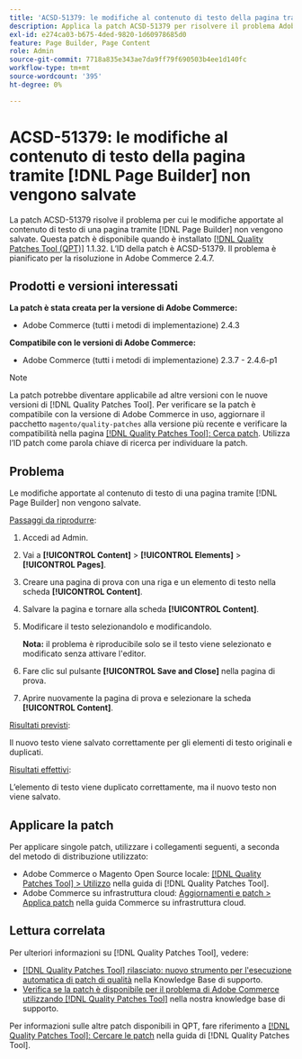 ```yaml
---
title: 'ACSD-51379: le modifiche al contenuto di testo della pagina tramite [!DNL Page Builder] non vengono salvate'
description: Applica la patch ACSD-51379 per risolvere il problema Adobe Commerce per cui le modifiche apportate al contenuto di testo di una pagina tramite [!DNL Page Builder] non vengono salvate.
exl-id: e274ca03-b675-4ded-9820-1d60978685d0
feature: Page Builder, Page Content
role: Admin
source-git-commit: 7718a835e343ae7da9ff79f690503b4ee1d140fc
workflow-type: tm+mt
source-wordcount: '395'
ht-degree: 0%

---
```


# ACSD-51379: le modifiche al contenuto di testo della pagina tramite [!DNL Page Builder] non vengono salvate

La patch ACSD-51379 risolve il problema per cui le modifiche apportate al contenuto di testo di una pagina tramite [!DNL Page Builder] non vengono salvate. Questa patch è disponibile quando è installato [[!DNL Quality Patches Tool (QPT)]](/help/announcements/adobe-commerce-announcements/magento-quality-patches-released-new-tool-to-self-serve-quality-patches.md) 1.1.32. L’ID della patch è ACSD-51379. Il problema è pianificato per la risoluzione in Adobe Commerce 2.4.7.

## Prodotti e versioni interessati

**La patch è stata creata per la versione di Adobe Commerce:**

* Adobe Commerce (tutti i metodi di implementazione) 2.4.3

**Compatibile con le versioni di Adobe Commerce:**

* Adobe Commerce (tutti i metodi di implementazione) 2.3.7 - 2.4.6-p1

>[!NOTE]
>
>La patch potrebbe diventare applicabile ad altre versioni con le nuove versioni di [!DNL Quality Patches Tool]. Per verificare se la patch è compatibile con la versione di Adobe Commerce in uso, aggiornare il pacchetto `magento/quality-patches` alla versione più recente e verificare la compatibilità nella pagina [[!DNL Quality Patches Tool]: Cerca patch](https://experienceleague.adobe.com/tools/commerce-quality-patches/index.html?lang=it). Utilizza l’ID patch come parola chiave di ricerca per individuare la patch.

## Problema

Le modifiche apportate al contenuto di testo di una pagina tramite [!DNL Page Builder] non vengono salvate.

<u>Passaggi da riprodurre</u>:

1. Accedi ad Admin.
1. Vai a **[!UICONTROL Content]** > **[!UICONTROL Elements]** > **[!UICONTROL Pages]**.
1. Creare una pagina di prova con una riga e un elemento di testo nella scheda **[!UICONTROL Content]**.
1. Salvare la pagina e tornare alla scheda **[!UICONTROL Content]**.
1. Modificare il testo selezionandolo e modificandolo.

   **Nota:** il problema è riproducibile solo se il testo viene selezionato e modificato senza attivare l&#39;editor.

1. Fare clic sul pulsante **[!UICONTROL Save and Close]** nella pagina di prova.
1. Aprire nuovamente la pagina di prova e selezionare la scheda **[!UICONTROL Content]**.

<u>Risultati previsti</u>:

Il nuovo testo viene salvato correttamente per gli elementi di testo originali e duplicati.

<u>Risultati effettivi</u>:

L’elemento di testo viene duplicato correttamente, ma il nuovo testo non viene salvato.

## Applicare la patch

Per applicare singole patch, utilizzare i collegamenti seguenti, a seconda del metodo di distribuzione utilizzato:

* Adobe Commerce o Magento Open Source locale: [[!DNL Quality Patches Tool] > Utilizzo](https://experienceleague.adobe.com/docs/commerce-operations/tools/quality-patches-tool/usage.html?lang=it) nella guida di [!DNL Quality Patches Tool].
* Adobe Commerce su infrastruttura cloud: [Aggiornamenti e patch > Applica patch](https://experienceleague.adobe.com/docs/commerce-cloud-service/user-guide/develop/upgrade/apply-patches.html?lang=it) nella guida Commerce su infrastruttura cloud.

## Lettura correlata

Per ulteriori informazioni su [!DNL Quality Patches Tool], vedere:

* [[!DNL Quality Patches Tool] rilasciato: nuovo strumento per l&#39;esecuzione automatica di patch di qualità](/help/announcements/adobe-commerce-announcements/magento-quality-patches-released-new-tool-to-self-serve-quality-patches.md) nella Knowledge Base di supporto.
* [Verifica se la patch è disponibile per il problema di Adobe Commerce utilizzando  [!DNL Quality Patches Tool]](/help/support-tools/patches-available-in-qpt-tool/check-patch-for-magento-issue-with-magento-quality-patches.md) nella nostra knowledge base di supporto.

Per informazioni sulle altre patch disponibili in QPT, fare riferimento a [[!DNL Quality Patches Tool]: Cercare le patch](https://experienceleague.adobe.com/tools/commerce-quality-patches/index.html?lang=it) nella guida di [!DNL Quality Patches Tool].
